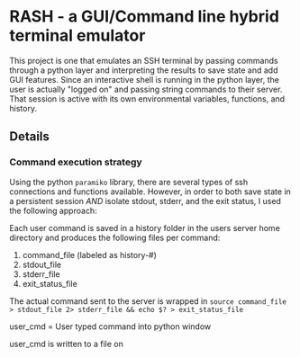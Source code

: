 # RASH - a GUI/Command line hybrid terminal emulator

This project is one that emulates an SSH terminal by passing commands through a python layer and interpreting the results to save state and add GUI 
features.
Since an interactive shell is running in the python layer, the user is actually "logged on" and passing string commands to their server.  
That session is active with its own environmental variables, functions, and history.

## Details

### Command execution strategy

Using the python `paramiko` library, there are several types of ssh connections and functions available.  However, in order to both save state in a 
persistent session *AND* isolate stdout, stderr, and the exit status, I used the following approach:

Each user command is saved in a history folder in the users server home directory and produces the following files per command:
1. command_file (labeled as history-#)
2. stdout_file
3. stderr_file
4. exit_status_file

The actual command sent to the server is wrapped in `source command_file > stdout_file 2> stderr_file && echo $? > exit_status_file`

user_cmd = User typed command into python window

user_cmd is written to a file on 

